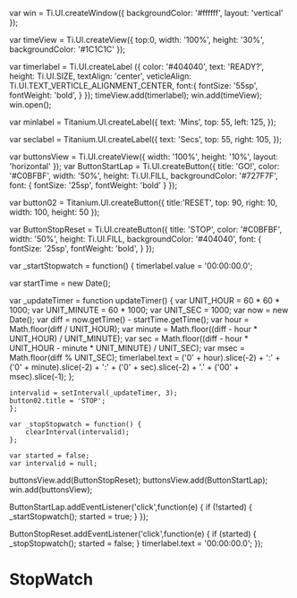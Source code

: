 var win = Ti.UI.createWindow({
	backgroundColor: '#ffffff',
	layout: 'vertical'
});

var timeView = Ti.UI.createView({
	top:0,
	width: '100%',
	height: '30%',
	backgroundColor: '#1C1C1C'
});

var timerlabel = Ti.UI.createLabel ({
	color: '#404040',
	text: 'READY?',
	height: Ti.UI.SIZE,
	textAlign: 'center',
	veticleAlign: Ti.UI.TEXT_VERTICLE_ALIGNMENT_CENTER,
	font:{
		fontSize: '55sp',
		fontWeight: 'bold',
	}
});
	timeView.add(timerlabel);
	win.add(timeView);
	win.open();
	
var minlabel = Titanium.UI.createLabel({
    text: 'Mins',
    top: 55,
    left: 125,
});
 
var seclabel = Titanium.UI.createLabel({
    text: 'Secs',
    top: 55,
    right: 105,
});

var buttonsView = Ti.UI.createView({
	width: '100%',
	height: '10%',
	layout: 'horizontal'
});
var ButtonStartLap = Ti.UI.createButton({
	title: 'GO!',
	color: '#C0BFBF',
	width: '50%',
	height: Ti.UI.FILL,
	backgroundColor: '#727F7F',
	font: {
		fontSize: '25sp',
		fontWeight: 'bold'
	}
});

var button02 = Titanium.UI.createButton({
    title:'RESET',
    top: 90,
    right: 10,
    width: 100,
    height: 50
});

var ButtonStopReset = Ti.UI.createButton({
	title: 'STOP',
	color: '#C0BFBF',
	width: '50%',
	height: Ti.UI.FILL,
	backgroundColor: '#404040',
	font: {
		fontSize: '25sp',
		fontWeight: 'bold',
	}
});

var _startStopwatch = function() {
    timerlabel.value = '00:00:00.0';
 
var startTime = new Date();
 
var _updateTimer = function updateTimer() {
    var UNIT_HOUR = 60 * 60 * 1000;
    var UNIT_MINUTE = 60 * 1000;
    var UNIT_SEC = 1000;
    var now = new Date();
    var diff = now.getTime() - startTime.getTime();
    var hour = Math.floor(diff / UNIT_HOUR);
    var minute = Math.floor((diff - hour * UNIT_HOUR) / UNIT_MINUTE);
    var sec = Math.floor((diff - hour * UNIT_HOUR - minute * UNIT_MINUTE) / UNIT_SEC);
    var msec = Math.floor(diff % UNIT_SEC);
    timerlabel.text = ('0' + hour).slice(-2) + ':' + ('0' + minute).slice(-2) + ':' + ('0' + sec).slice(-2) + '.' + ('00' + msec).slice(-1);
    };
 
    intervalid = setInterval(_updateTimer, 3);
    button02.title = 'STOP';
    };
 
    var _stopStopwatch = function() {
        clearInterval(intervalid);
    };
 
    var started = false;
    var intervalid = null;
buttonsView.add(ButtonStopReset);
buttonsView.add(ButtonStartLap);
win.add(buttonsView);

ButtonStartLap.addEventListener('click',function(e) {
	if (!started) {
		_startStopwatch();
		started = true;
	}
});

ButtonStopReset.addEventListener('click',function(e) {
	if (started) {
		_stopStopwatch();
		started = false;
	}
	timerlabel.text = '00:00:00.0';
});
# StopWatch
